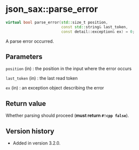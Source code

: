# json_sax::parse_error

```cpp
virtual bool parse_error(std::size_t position,
                         const std::string& last_token,
                         const detail::exception& ex) = 0;
```

A parse error occurred.

## Parameters

`position` (in)
:   the position in the input where the error occurs

`last_token` (in)
:   the last read token

`ex` (in)
:   an exception object describing the error

## Return value

Whether parsing should proceed (**must return `#!cpp false`**).

## Version history

- Added in version 3.2.0.
